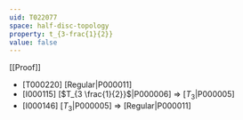 ```yaml
---
uid: T022077
space: half-disc-topology
property: t_{3-frac{1}{2}}
value: false
---
```

[[Proof]]

* [T000220] [Regular|P000011]
* [I000115] [$T_{3 \frac{1}{2}}$|P000006] => [$T_3$|P000005]
* [I000146] [$T_3$|P000005] => [Regular|P000011]

